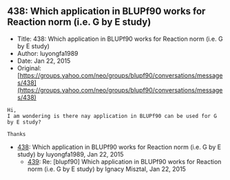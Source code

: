 ## 438: Which application in BLUPf90 works for Reaction norm (i.e. G by E study)

- Title: 438: Which application in BLUPf90 works for Reaction norm (i.e. G by E study)
- Author: luyongfa1989
- Date: Jan 22, 2015
- Original: [https://groups.yahoo.com/neo/groups/blupf90/conversations/messages/438](https://groups.yahoo.com/neo/groups/blupf90/conversations/messages/438)

```
Hi,
I am wondering is there nay application in BLUPf90 can be used for G by E study?

Thanks
```

- [438](0438.md): Which application in BLUPf90 works for Reaction norm (i.e. G by E study) by luyongfa1989, Jan 22, 2015
    - [439](0439.md): Re: [blupf90] Which application in BLUPf90 works for Reaction norm (i.e. G by E study) by Ignacy Misztal, Jan 22, 2015
